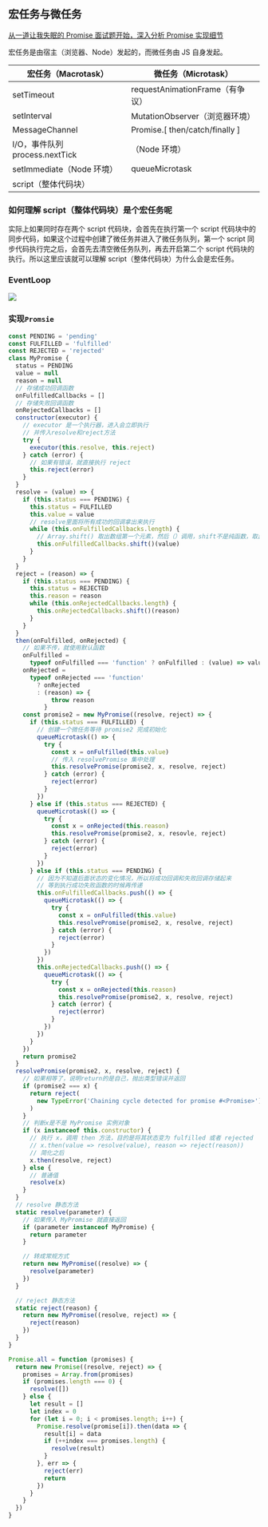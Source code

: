 ## 宏任务与微任务

[从一道让我失眠的 Promise 面试题开始，深入分析 Promise 实现细节](https://juejin.cn/post/6945319439772434469)

宏任务是由宿主（浏览器、Node）发起的，而微任务由 JS 自身发起。

| 宏任务（Macrotask）            | 微任务（Microtask）             |
| ------------------------------ | ------------------------------- |
| setTimeout                     | requestAnimationFrame（有争议） |
| setInterval                    | MutationObserver（浏览器环境）  |
| MessageChannel                 | Promise.[ then/catch/finally ]  |
| I/O，事件队列 process.nextTick | （Node 环境）                   |
| setImmediate（Node 环境）      | queueMicrotask                  |
| script（整体代码块）           |                                 |

### 如何理解 script（整体代码块）是个宏任务呢

实际上如果同时存在两个 script 代码块，会首先在执行第一个 script 代码块中的同步代码，如果这个过程中创建了微任务并进入了微任务队列，第一个 script 同步代码执行完之后，会首先去清空微任务队列，再去开启第二个 script 代码块的执行。所以这里应该就可以理解 script（整体代码块）为什么会是宏任务。

### EventLoop

![](https://p9-juejin.byteimg.com/tos-cn-i-k3u1fbpfcp/2baaf009636748c491898aafeceddb32~tplv-k3u1fbpfcp-watermark.image)

### 实现`Promsie`

```js
const PENDING = 'pending'
const FULFILLED = 'fulfilled'
const REJECTED = 'rejected'
class MyPromise {
  status = PENDING
  value = null
  reason = null
  // 存储成功回调函数
  onFulfilledCallbacks = []
  // 存储失败回调函数
  onRejectedCallbacks = []
  constructor(executor) {
    // executor 是一个执行器，进入会立即执行
    // 并传入resolve和reject方法
    try {
      executor(this.resolve, this.reject)
    } catch (error) {
      // 如果有错误，就直接执行 reject
      this.reject(error)
    }
  }
  resolve = (value) => {
    if (this.status === PENDING) {
      this.status = FULFILLED
      this.value = value
      // resolve里面将所有成功的回调拿出来执行
      while (this.onFulfilledCallbacks.length) {
        // Array.shift() 取出数组第一个元素，然后（）调用，shift不是纯函数，取出后，数组将失去该元素，直到数组为空
        this.onFulfilledCallbacks.shift()(value)
      }
    }
  }
  reject = (reason) => {
    if (this.status === PENDING) {
      this.status = REJECTED
      this.reason = reason
      while (this.onRejectedCallbacks.length) {
        this.onRejectedCallbacks.shift()(reason)
      }
    }
  }
  then(onFulfilled, onRejected) {
    // 如果不传，就使用默认函数
    onFulfilled =
      typeof onFulfilled === 'function' ? onFulfilled : (value) => value
    onRejected =
      typeof onRejected === 'function'
        ? onRejected
        : (reason) => {
            throw reason
          }
    const promise2 = new MyPromise((resolve, reject) => {
      if (this.status === FULFILLED) {
        // 创建一个微任务等待 promise2 完成初始化
        queueMicrotask(() => {
          try {
            const x = onFulfilled(this.value)
            // 传入 resolvePromise 集中处理
            this.resolvePromise(promise2, x, resolve, reject)
          } catch (error) {
            reject(error)
          }
        })
      } else if (this.status === REJECTED) {
        queueMicrotask(() => {
          try {
            const x = onRejected(this.reason)
            this.resolvePromise(promise2, x, resovle, reject)
          } catch (error) {
            reject(error)
          }
        })
      } else if (this.status === PENDING) {
        // 因为不知道后面状态的变化情况，所以将成功回调和失败回调存储起来
        // 等到执行成功失败函数的时候再传递
        this.onFulfilledCallbacks.push(() => {
          queueMicrotask(() => {
            try {
              const x = onFulfilled(this.value)
              this.resolvePromise(promise2, x, resolve, reject)
            } catch (error) {
              reject(error)
            }
          })
        })
        this.onRejectedCallbacks.push(() => {
          queueMicrotask(() => {
            try {
              const x = onRejected(this.reason)
              this.resolvePromise(promise2, x, resolve, reject)
            } catch (error) {
              reject(error)
            }
          })
        })
      }
    })
    return promise2
  }
  resolvePromise(promise2, x, resolve, reject) {
    // 如果相等了，说明return的是自己，抛出类型错误并返回
    if (promise2 === x) {
      return reject(
        new TypeError('Chaining cycle detected for promise #<Promise>')
      )
    }
    // 判断x是不是 MyPromise 实例对象
    if (x instanceof this.constructor) {
      // 执行 x，调用 then 方法，目的是将其状态变为 fulfilled 或者 rejected
      // x.then(value => resolve(value), reason => reject(reason))
      // 简化之后
      x.then(resolve, reject)
    } else {
      // 普通值
      resolve(x)
    }
  }
  // resolve 静态方法
  static resolve(parameter) {
    // 如果传入 MyPromise 就直接返回
    if (parameter instanceof MyPromise) {
      return parameter
    }

    // 转成常规方式
    return new MyPromise((resolve) => {
      resolve(parameter)
    })
  }

  // reject 静态方法
  static reject(reason) {
    return new MyPromise((resolve, reject) => {
      reject(reason)
    })
  }
}
```

```js
Promise.all = function (promises) {
  return new Promise((resolve, reject) => {
    promises = Array.from(promises)
    if (promises.length === 0) {
      resolve([])
    } else {
      let result = []
      let index = 0
      for (let i = 0; i < promises.length; i++) {
        Promise.resolve(promise[i]).then(data => {
          result[i] = data
          if (++index === promises.length) {
            resolve(result)
          }
        }, err => {
          reject(err)
          return
        })
      }
    }
  })
}
```
